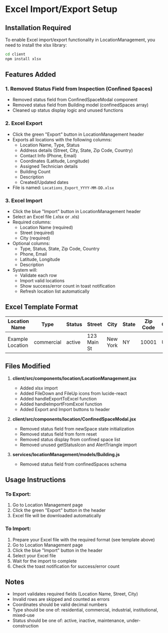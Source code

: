 # Excel Import/Export Setup

## Installation Required

To enable Excel import/export functionality in LocationManagement, you need to install the xlsx library:

```bash
cd client
npm install xlsx
```

## Features Added

### 1. Removed Status Field from Inspection (Confined Spaces)
- Removed status field from ConfinedSpaceModal component
- Removed status field from Building model (confinedSpaces array)
- Cleaned up status display logic and unused functions

### 2. Excel Export
- Click the green "Export" button in LocationManagement header
- Exports all locations with the following columns:
  - Location Name, Type, Status
  - Address details (Street, City, State, Zip Code, Country)
  - Contact Info (Phone, Email)
  - Coordinates (Latitude, Longitude)
  - Assigned Technician details
  - Building Count
  - Description
  - Created/Updated dates
- File is named: `Locations_Export_YYYY-MM-DD.xlsx`

### 3. Excel Import
- Click the blue "Import" button in LocationManagement header
- Select an Excel file (.xlsx or .xls)
- Required columns:
  - Location Name (required)
  - Street (required)
  - City (required)
- Optional columns:
  - Type, Status, State, Zip Code, Country
  - Phone, Email
  - Latitude, Longitude
  - Description
- System will:
  - Validate each row
  - Import valid locations
  - Show success/error count in toast notification
  - Refresh location list automatically

## Excel Template Format

| Location Name | Type | Status | Street | City | State | Zip Code | Country | Phone | Email | Latitude | Longitude | Description |
|--------------|------|--------|--------|------|-------|----------|---------|-------|-------|----------|-----------|-------------|
| Example Location | commercial | active | 123 Main St | New York | NY | 10001 | USA | 555-1234 | contact@example.com | 40.7128 | -74.0060 | Sample description |

## Files Modified

1. **client/src/components/location/LocationManagement.jsx**
   - Added xlsx import
   - Added FileDown and FileUp icons from lucide-react
   - Added handleExportToExcel function
   - Added handleImportFromExcel function
   - Added Export and Import buttons to header

2. **client/src/components/location/ConfinedSpaceModal.jsx**
   - Removed status field from newSpace state initialization
   - Removed status field from form reset
   - Removed status display from confined space list
   - Removed unused getStatusIcon and AlertTriangle import

3. **services/locationManagement/models/Building.js**
   - Removed status field from confinedSpaces schema

## Usage Instructions

### To Export:
1. Go to Location Management page
2. Click the green "Export" button in the header
3. Excel file will be downloaded automatically

### To Import:
1. Prepare your Excel file with the required format (see template above)
2. Go to Location Management page
3. Click the blue "Import" button in the header
4. Select your Excel file
5. Wait for the import to complete
6. Check the toast notification for success/error count

## Notes

- Import validates required fields (Location Name, Street, City)
- Invalid rows are skipped and counted as errors
- Coordinates should be valid decimal numbers
- Type should be one of: residential, commercial, industrial, institutional, mixed-use
- Status should be one of: active, inactive, maintenance, under-construction
